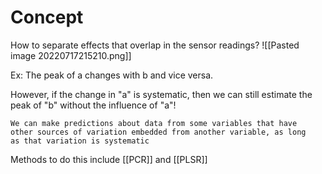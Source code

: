 # Concept
How to separate effects that overlap in the sensor readings?
![[Pasted image 20220717215210.png]]

Ex: The peak of a changes with b and vice versa.

However, if the change in "a" is systematic, then we can still estimate the peak of "b" without the influence of "a"!


	We can make predictions about data from some variables that have  
    other sources of variation embedded from another variable, as long 
    as that variation is systematic



Methods to do this include [[PCR]] and [[PLSR]]
